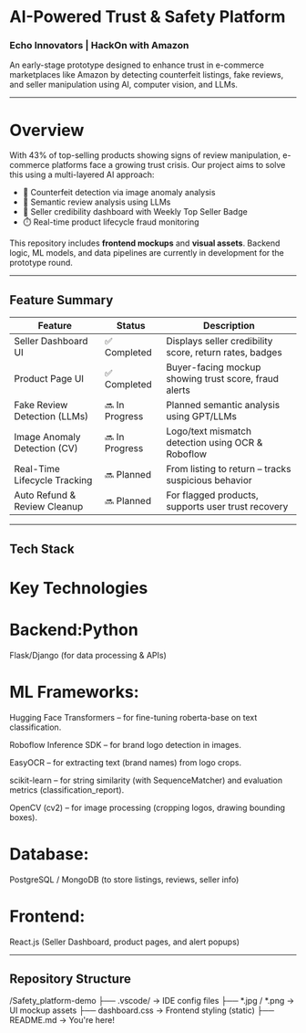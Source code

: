 # AI-Powered Trust & Safety Platform
### Echo Innovators | HackOn with Amazon 

An early-stage prototype designed to enhance trust in e-commerce marketplaces like Amazon by detecting counterfeit listings, fake reviews, and seller manipulation using AI, computer vision, and LLMs.

---

# Overview

With 43% of top-selling products showing signs of review manipulation, e-commerce platforms face a growing trust crisis. Our project aims to solve this using a multi-layered AI approach:

- 🔎 Counterfeit detection via image anomaly analysis
- 📝 Semantic review analysis using LLMs
- 🧠 Seller credibility dashboard with Weekly Top Seller Badge
- ⏱️ Real-time product lifecycle fraud monitoring

This repository includes **frontend mockups** and **visual assets**. Backend logic, ML models, and data pipelines are currently in development for the prototype round.

---

## Feature Summary

| Feature                        | Status        | Description |
|-------------------------------|---------------|-------------|
| Seller Dashboard UI           | ✅ Completed  | Displays seller credibility score, return rates, badges |
| Product Page UI               | ✅ Completed  | Buyer-facing mockup showing trust score, fraud alerts |
| Fake Review Detection (LLMs)  | 🔜 In Progress| Planned semantic analysis using GPT/LLMs |
| Image Anomaly Detection (CV)  | 🔜 In Progress| Logo/text mismatch detection using OCR & Roboflow |
| Real-Time Lifecycle Tracking  | 🔜 Planned    | From listing to return – tracks suspicious behavior |
| Auto Refund & Review Cleanup  | 🔜 Planned    | For flagged products, supports user trust recovery |

---

## Tech Stack

#  Key Technologies 
#  Backend:Python

Flask/Django (for data processing & APIs)

#  ML Frameworks:
Hugging Face Transformers – for fine-tuning roberta-base on text classification.

Roboflow Inference SDK – for brand logo detection in images.

EasyOCR – for extracting text (brand names) from logo crops.

scikit-learn – for string similarity (with SequenceMatcher) and evaluation metrics (classification_report).

OpenCV (cv2) – for image processing (cropping logos, drawing bounding boxes).

# Database:
PostgreSQL / MongoDB (to store listings, reviews, seller info)

# Frontend:
React.js (Seller Dashboard, product pages, and alert popups)

---

##  Repository Structure

/Safety_platform-demo
├── .vscode/ → IDE config files
├── *.jpg / *.png → UI mockup assets
├── dashboard.css → Frontend styling (static)
├── README.md → You're here!


